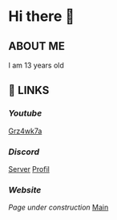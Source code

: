 # Hi there 👋

## **ABOUT ME**

I am 13 years old

## 📌 **LINKS**

### *Youtube*
[Grz4wk7a](https://www.youtube.com/channel/UC02-0dnbN7qM1rNjB_vy-Qw)

### *Discord*
[Server](https://discord.gg/GBkpVpPKSp)
[Profil](https://discord.com/users/850647239475068973)

### *Website*
*Page under construction*
[Main](https://grz4wk7a.ct8.pl/)
